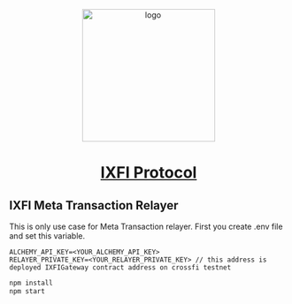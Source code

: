 <div align="center">
    <a href="https://ixfi.meta.com">
        <img alt="logo" src="https://github.com/IXFILabs/IXFI-Frontend/blob/main/public/images/logo.png" style="width: 240px;">
    </a>
    <h1 style="border-bottom: none">
        <b><a href="https://ixfi.meta.com">IXFI Protocol</a></b><br />
    </h1>
</div>

## IXFI Meta Transaction Relayer

This is only use case for Meta Transaction relayer.
First you create .env file and set this variable. 

```env
ALCHEMY_API_KEY=<YOUR_ALCHEMY_API_KEY>
RELAYER_PRIVATE_KEY=<YOUR_RELAYER_PRIVATE_KEY> // this address is deployed IXFIGateway contract address on crossfi testnet
```

```sh
npm install
npm start
```
